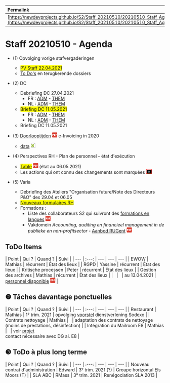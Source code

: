 <link rel="stylesheet" href="https://newdevprojects.github.io/S2/S2.css">
<link rel="stylesheet" href="S2.css">

&nbsp;

&nbsp;

| Permalink |
| :--- |
| [https://newdevprojects.github.io/S2/Staff_20210510/20210510_Staff_Agenda.html](https://newdevprojects.github.io/S2/Staff_20210510/20210510_Staff_Agenda.html) | 

# Staff 20210510 - Agenda

* (1) Opvolging vorige stafvergaderingen
	* <mark>[PV Staff 22.04.2021](https://newdevprojects.github.io/S2/Staff_20210422/20210422_Staff_PV.html)</mark>
	* [To Do's](#todo) en terugkerende dossiers
* (2) DC 
	* Debriefing DC 27.04.2021
		* FR : [ADM](https://newdevprojects.github.io/S2/Staff/20210427_Adm_FR.pdf) - [THEM](https://newdevprojects.github.io/S2/Staff/20210427_Them_FR.pdf)
		* NL : [ADM](https://newdevprojects.github.io/S2/Staff/20210427_Adm_NL.pdf) - [THEM](https://newdevprojects.github.io/S2/Staff/20210427_Them_NL.pdf)
	* <mark>Briefing DC 11.05.2021</mark>
		* FR : [ADM](https://newdevprojects.github.io/S2/Staff/20210511_Adm_FR.pdf) - [THEM](https://newdevprojects.github.io/S2/Staff/20210511_Them_FR.pdf)
		* NL : [ADM](https://newdevprojects.github.io/S2/Staff/20210511_Adm_NL.pdf) - [THEM](https://newdevprojects.github.io/S2/Staff/20210511_Them_NL.pdf)
	* Briefing DC 11.05.2021

* (3) [Doorlooptijden](20210429_Doorlooptijden_e-Invoicing.pdf) ![](pdf.png) e-Invoicing in 2020
	* [data](data.xlsx) ![](excel.png)
* (4) Perspectives RH - Plan de personnel - état d'exécution
	* <mark>[Table]()</mark> ![](pdf.png) (état au 06.05.2021)
	* Les actions qui ont connu des changements sont marquées ![](table_NEW.png)
* (5) Varia
	* Debriefing des Ateliers "Organisation future/Note des Directeurs P&O" des 29.04 et 06.05
	* <mark>[Nouveaux formulaires RH]()</mark>
	* Formations :
		* Liste des collaborateurs S2 qui suivront des [formations en langues](CONFIRMATION_Interesselijst_modules_e-learning_langues_S2.pdf) ![](pdf.png)
		* Vakdomein *Accounting, auditing en financieel management in de publieke en non-profitsector* - [Aanbod RUGent](Navormingen_RUGent_Financien.pdf) ![](pdf.png)

<a name="todo"> </a>

## ToDo Items

| Point | Qui ? | Quand ? | Suivi |
| --- | :---: | --- | --- | --- |
| EWOW | Mathias | récurrent | &Eacute;tat des lieux |
| RGPD | Yassine | récurrent | &Eacute;tat des lieux |
| Kritische processen | Peter | récurrent | &Eacute;tat des lieux |
| Gestion des archives | Mathias | récurrent | &Eacute;tat des lieux |
| &nbsp; | &nbsp; | au 13.04.2021 | [personnel disponible](20210413_Planning_archives.pdf) ![](pdf.png) |

## &#10103; Tâches davantage ponctuelles

| Point | Qui ? | Quand ? | Suivi |
| --- | :---: | --- | --- | --- |
| Restaurant | Mathias | 1° trim. 2021 | opvolging [voorstel](https://newdevprojects.github.io/S2/Staff_20210107/20210107_Sodexo_aangepaste_werking.pdf) dienstverlening Sodexo |
| Contrats nettoyage | Mathias | &nbsp; | adaptation des contrats de nettoyage (moins de prestations, désinfection) |
| Intégration du Mailroom E8 | Mathias | &nbsp; | voir [projet](https://newdevprojects.github.io/S2/Staff_20210204/Nota_verzendingsdienst_E8.pdf)<br>contact nécessaire avec DG ai. E8 |

## &#10104; ToDo à plus long terme

| Point | Qui ? | Quand ? | Suivi |
| --- | :---: | --- | --- | --- |
| Nouveau contrat d'administration | Edward | 3° trim. 2021 (?) | Groupe horizontal Els Moors (T) |
| SLA ABC | RMass | 3° trim. 2021 | Renégociation SLA 2013 |
